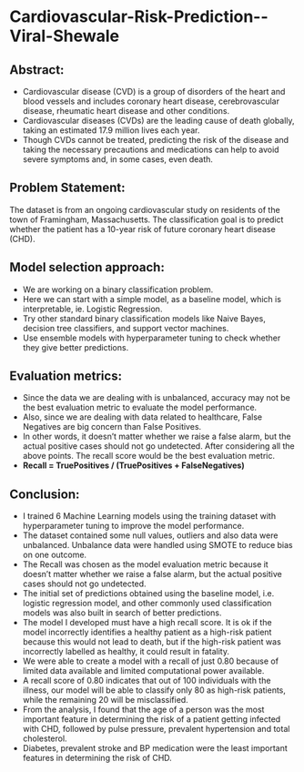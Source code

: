 # Cardiovascular-Risk-Prediction--Viral-Shewale

## Abstract:
* Cardiovascular disease (CVD) is a group of disorders of the heart and blood vessels and includes coronary heart disease, cerebrovascular disease, rheumatic heart disease and other conditions.
* Cardiovascular diseases (CVDs) are the leading cause of death globally, taking an estimated 17.9 million lives each year.
* Though CVDs cannot be treated, predicting the risk of the disease and taking the necessary precautions and medications can help to avoid severe symptoms and, in some cases, even death.

## Problem Statement: 
The dataset is from an ongoing cardiovascular study on residents of the town of Framingham, Massachusetts. The classification goal is to predict whether the patient has a 10-year risk of future coronary heart disease (CHD).


## Model selection approach:

* We are working on a binary classification problem.
* Here we can start with a simple model, as a baseline model, which is interpretable, ie. Logistic Regression.
* Try other standard binary classification models like Naive Bayes, decision tree classifiers, and support vector machines.
* Use ensemble models with hyperparameter tuning to check whether they give better predictions.

## Evaluation metrics:

* Since the data we are dealing with is unbalanced, accuracy may not be the best evaluation metric to evaluate the model performance.
* Also, since we are dealing with data related to healthcare, False Negatives are big concern than False Positives.
* In other words, it doesn’t matter whether we raise a false alarm, but the actual positive cases should not go undetected. After considering all the above points. The recall score would be the best evaluation metric.
* **Recall = TruePositives / (TruePositives + FalseNegatives)**


## Conclusion:

* I trained 6 Machine Learning models using the training dataset with hyperparameter tuning to improve the model performance.
* The dataset contained some null values, outliers and also data were unbalanced. Unbalance data were handled using SMOTE to reduce bias on one outcome.
* The Recall was chosen as the model evaluation metric because it doesn’t matter whether we raise a false alarm, but the actual positive cases should not go undetected. 
* The initial set of predictions obtained using the baseline model, i.e. logistic regression model, and other commonly used classification models was also built in search of better predictions.
* The model I developed must have a high recall score. It is ok if the model incorrectly identifies a healthy patient as a high-risk patient because this would not lead to death, but if the high-risk patient was incorrectly labelled as healthy, it could result in fatality.
* We were able to create a model with a recall of just 0.80 because of limited data available and limited computational power available.
* A recall score of 0.80 indicates that out of 100 individuals with the illness, our model will be able to classify only 80 as high-risk patients, while the remaining 20 will be misclassified.
* From the analysis, I found that the age of a person was the most important feature in determining the risk of a patient getting infected with CHD, followed by pulse pressure, prevalent hypertension and total cholesterol.
* Diabetes, prevalent stroke and BP medication were the least important features in determining the risk of CHD.
